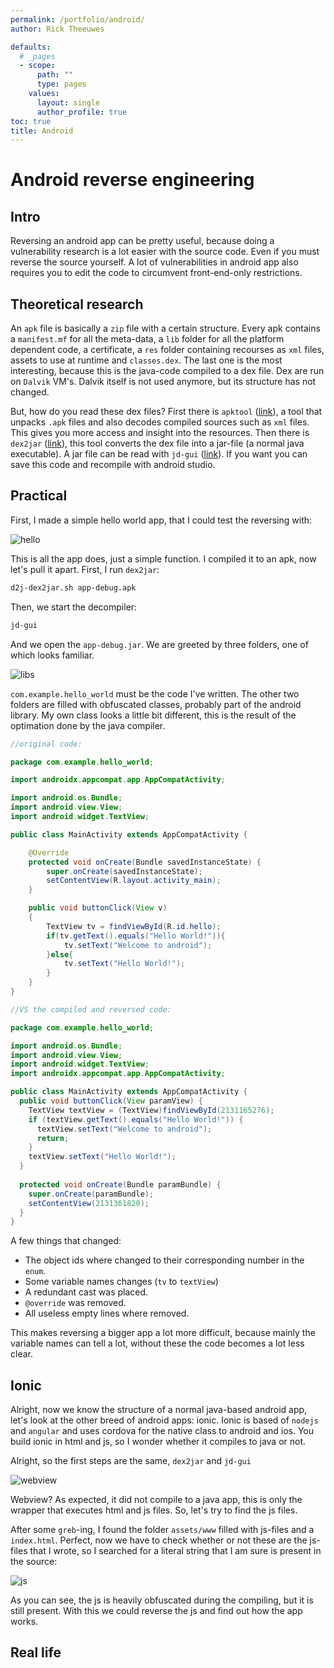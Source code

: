 ```yaml
---
permalink: /portfolio/android/
author: Rick Theeuwes

defaults:
  # _pages
  - scope:
      path: ""
      type: pages
    values:
      layout: single
      author_profile: true
toc: true
title: Android
---
```


# Android reverse engineering

## Intro

Reversing an android app can be pretty useful, because doing a vulnerability research is a lot easier with the source code. Even if you must reverse the source yourself. A lot of vulnerabilities in android app also requires you to edit the code to circumvent front-end-only restrictions.

## Theoretical research

An `apk` file is basically a `zip` file with a certain structure. Every apk contains a `manifest.mf` for all the meta-data, a `lib` folder for all the platform dependent code, a certificate, a `res` folder containing recourses as `xml` files, assets to use at runtime and `classes.dex`. The last one is the most interesting, because this is the java-code compiled to a dex file. Dex are run on `Dalvik` VM's. Dalvik itself is not used anymore, but its structure has not changed.

But, how do you read these dex files? First there is `apktool` ([link](https://ibotpeaches.github.io/Apktool/documentation/)), a tool that unpacks `.apk` files and also decodes compiled sources such as `xml` files. This gives you more access and insight into the resources. Then there is `dex2jar` ([link](https://github.com/pxb1988/dex2jar)), this tool converts the dex file into a jar-file (a normal java executable). A jar file can be read with `jd-gui` ([link](http://java-decompiler.github.io/)). If you want you can save this code and recompile with android studio.

## Practical

First, I made a simple hello world app, that I could test the reversing with:

![hello](https://raw.githubusercontent.com/Riqky/riqky.github.io/master/assets/images/htb/hello.gif)

This is all the app does, just a simple function. I compiled it to an apk, now let's pull it apart. First, I run `dex2jar`:

```bash
d2j-dex2jar.sh app-debug.apk
```

Then, we start the decompiler:

```bash
jd-gui
```

And we open the `app-debug.jar`. We are greeted by three folders, one of which looks familiar.

![libs](https://raw.githubusercontent.com/Riqky/riqky.github.io/master/assets/images/htb/libs.png)

`com.example.hello_world` must be the code I've written. The other two folders are filled with obfuscated classes, probably part of the android library. My own class looks a little bit different, this is the result of the optimation done by the java compiler.

```java
//original code:

package com.example.hello_world;

import androidx.appcompat.app.AppCompatActivity;

import android.os.Bundle;
import android.view.View;
import android.widget.TextView;

public class MainActivity extends AppCompatActivity {

    @Override
    protected void onCreate(Bundle savedInstanceState) {
        super.onCreate(savedInstanceState);
        setContentView(R.layout.activity_main);
    }

    public void buttonClick(View v)
    {
        TextView tv = findViewById(R.id.hello);
        if(tv.getText().equals("Hello World!")){
            tv.setText("Welcome to android");
        }else{
            tv.setText("Hello World!");
        }
    }
}

//VS the compiled and reversed code:

package com.example.hello_world;

import android.os.Bundle;
import android.view.View;
import android.widget.TextView;
import androidx.appcompat.app.AppCompatActivity;

public class MainActivity extends AppCompatActivity {
  public void buttonClick(View paramView) {
    TextView textView = (TextView)findViewById(2131165276);
    if (textView.getText().equals("Hello World!")) {
      textView.setText("Welcome to android");
      return;
    }
    textView.setText("Hello World!");
  }
  
  protected void onCreate(Bundle paramBundle) {
    super.onCreate(paramBundle);
    setContentView(2131361820);
  }
}

```

A few things that changed:

- The object ids where changed to their corresponding number in the `enum`. 
- Some variable names changes (`tv` to `textView`)
- A redundant cast was placed.
- `@override` was removed.
- All useless empty lines where removed.

This makes reversing a bigger app a lot more difficult, because  mainly the variable names can tell a lot, without these the code becomes a lot less clear.

## Ionic

Alright, now we know the structure of a normal java-based android app, let's look at the other breed of android apps: ionic. Ionic is based of `nodejs` and `angular` and uses cordova for the native class to android and ios. You build ionic in html and js, so I wonder whether it compiles to java or not.

Alright, so the first steps are the same, `dex2jar` and `jd-gui`

![webview](https://raw.githubusercontent.com/Riqky/riqky.github.io/master/assets/images/htb/webview.png)

Webview? As expected, it did not compile to a java app, this is only the wrapper that executes html and js files. So, let's try to find the js files.

After some `greb`-ing, I found the folder `assets/www` filled with js-files and a `index.html`. Perfect, now we have to check whether or not these are the js-files that I wrote, so I searched for a literal string that I am sure is present in the source:

![js](https://raw.githubusercontent.com/Riqky/riqky.github.io/master/assets/images/htb/js.png)

As you can see, the js is heavily obfuscated during the compiling, but it is still present. With this we could reverse the js and find out how the app works. 

## Real life